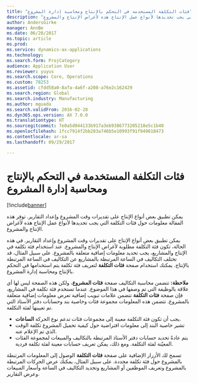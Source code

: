 ```yaml
---
title: "فئات التكلفة المستخدمة في التحكم بالإنتاج ومحاسبة إدارة المشروع"
description: "يمكن تطبيق بعض أنواع الإنتاج على تقديرات وقت المشروع وإعداد التقارير. توفر هذه المقالة معلومات حول فئات التكلفة التي يجب تحديدها لأنواع عمل الإنتاج هذه لأغراض الإنتاج والمشروع."
author: AndersGirke
manager: AnnBe
ms.date: 06/20/2017
ms.topic: article
ms.prod: 
ms.service: dynamics-ax-applications
ms.technology: 
ms.search.form: ProjCategory
audience: Application User
ms.reviewer: yuyus
ms.search.scope: Core, Operations
ms.custom: 78253
ms.assetid: cfdd58a0-8afa-4a6f-a208-a76e2c162429
ms.search.region: Global
ms.search.industry: Manufacturing
ms.author: mguada
ms.search.validFrom: 2016-02-28
ms.dyn365.ops.version: AX 7.0.0
ms.translationtype: HT
ms.sourcegitcommit: 7e0a5d044133b917a3eb9386773205218e5c1b40
ms.openlocfilehash: 1fcc7914f2bb283a746b5e10993f91f949818473
ms.contentlocale: ar-sa
ms.lasthandoff: 09/29/2017

---
```


# <a name="cost-categories-used-in-production-control-and-project-management-accounting"></a>فئات التكلفة المستخدمة في التحكم بالإنتاج ومحاسبة إدارة المشروع

[!include[banner](../includes/banner.md)]


يمكن تطبيق بعض أنواع الإنتاج على تقديرات وقت المشروع وإعداد التقارير. توفر هذه المقالة معلومات حول فئات التكلفة التي يجب تحديدها لأنواع عمل الإنتاج هذه لأغراض الإنتاج والمشروع.

يمكن تطبيق بعض أنواع الإنتاج على تقديرات وقت المشروع وإعداد التقارير. في هذه الحالة، تكون فئة التكلفة مطلوبة لأغراض الإنتاج والمشروع. عند استخدام فئة تكلفة في الإنتاج والمشاريع، يجب تحديد معلومات إضافية متعلقة بالمشروع.‬ على سبيل المثال، قد تختلف التكاليف في الساعة المرتبطة بالمشاريع عن التكاليف في الساعة المرتبطة بالإنتاج. يمكنك استخدام صفحة **فئات التكلفة** لتعريف فئة تكلفة يتم استخدامها في التحكم بالإنتاج ومحاسبة إدارة المشروع. 

**ملاحظة:** تتضمن محاسبة التكاليف صفحة **فئات المشروع**، ولكن هذه الصفحة ليس لها أي علاقة بالوظيفة التي تم وصفها في هذا الموضوع. عندما تستخدم فئة تكلفة في المشاريع، فإن صفحة **فئات التكلفة** تتضمن علامات تبويب إضافية تعرض معلومات إضافية متعلقة بالمشروع. تتضمن هذه المعلومات مجموعة فئات وخاصية بند وحسابات دفتر الأستاذ التي تم تعيينها لفئة التكلفة.

-   يجب أن تكون فئة التكلفة معينة إلى مجموعات فئات تدعم نوع الحركة **الساعات**.
-   تشير خاصية البند إلى معلومات افتراضية حول كيفية تحميل المشروع تكلفة الوقت الذي تم الإعلام عنه.
-   يتم عادةً تحديد حسابات دفتر الأستاذ المرتبطة بالتكاليف والمبيعات لمجموعة الفئات المعيّنة لفئة التكلفة. ومع ذلك، يمكن تعريف حسابات معينة لفئة تكلفة فردية.

تسمح لك الأزرار الإضافية على صفحة **فئات التكلفة** الوصول إلى المعلومات المرتبطة بالمشروع حول فئة تكلفة محددة. على سبيل المثال، يمكنك عرض الحركات المرتبطة بالمشروع وتعريف الموظفين أو المشاريع وتحديد التكاليف في الساعة وأسعار المبيعات وعرض التقارير.





